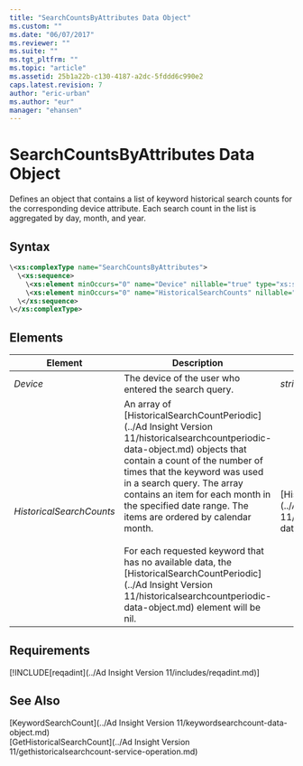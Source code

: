 ```yaml
---
title: "SearchCountsByAttributes Data Object"
ms.custom: ""
ms.date: "06/07/2017"
ms.reviewer: ""
ms.suite: ""
ms.tgt_pltfrm: ""
ms.topic: "article"
ms.assetid: 25b1a22b-c130-4187-a2dc-5fddd6c990e2
caps.latest.revision: 7
author: "eric-urban"
ms.author: "eur"
manager: "ehansen"
---
```

# SearchCountsByAttributes Data Object
Defines an object that contains a list of keyword historical search counts for the corresponding device attribute. Each search count in the list is aggregated by day, month, and year.

## Syntax

```xml
\<xs:complexType name="SearchCountsByAttributes">
  \<xs:sequence>
    \<xs:element minOccurs="0" name="Device" nillable="true" type="xs:string"/>
    \<xs:element minOccurs="0" name="HistoricalSearchCounts" nillable="true" type="tns:ArrayOfHistoricalSearchCountPeriodic"/>
  \</xs:sequence>
\</xs:complexType>
```

## <a name="Elements"></a>Elements

|Element|Description|Data Type|
|-----------|---------------|-------------|
|*Device*|The device of the user who entered the search query.|*string*|
|*HistoricalSearchCounts*|An array of [HistoricalSearchCountPeriodic](../Ad Insight Version 11/historicalsearchcountperiodic-data-object.md) objects that contain a count of the number of times that the keyword was used in a search query. The array contains an item for each month in the specified date range. The items are ordered by calendar month.<br /><br />For each requested keyword that has no available data, the [HistoricalSearchCountPeriodic](../Ad Insight Version 11/historicalsearchcountperiodic-data-object.md) element will be nil.|[HistoricalSearchCountPeriodic](../Ad Insight Version 11/historicalsearchcountperiodic-data-object.md) array|

## Requirements
[!INCLUDE[reqadint](../Ad Insight Version 11/includes/reqadint.md)]
## See Also
[KeywordSearchCount](../Ad Insight Version 11/keywordsearchcount-data-object.md)  
[GetHistoricalSearchCount](../Ad Insight Version 11/gethistoricalsearchcount-service-operation.md)  

